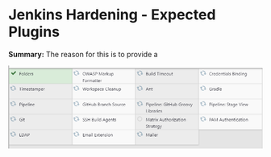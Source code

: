 # Jenkins Hardening - Expected Plugins

**Summary:** The reason for this is to provide a  




![](Images/Default%20Plugins%20-%20Suggested%20Plugins.png)